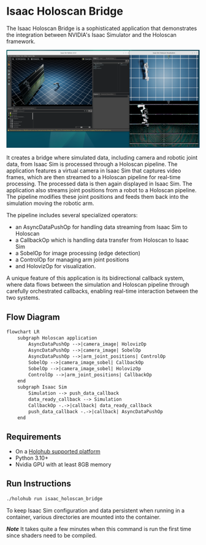 # Isaac Holoscan Bridge

The Isaac Holoscan Bridge is a sophisticated application that demonstrates the integration between NVIDIA's Isaac Simulator and the Holoscan framework.

<img src="IsaacSimHoloscanBridge.png" alt="isolated" width="800"/>

It creates a bridge where simulated data, including camera and robotic joint data, from Isaac Sim is processed through a Holoscan pipeline. The application features a virtual camera in Isaac Sim that captures video frames, which are then streamed to a Holoscan pipeline for real-time processing. The processed data is then again displayed in Isaac Sim. The application also streams joint positions from a robot to a Holoscan pipeline. The pipeline modifies these joint positions and feeds them back into the simulation moving the robotic arm.

The pipeline includes several specialized operators:

- an AsyncDataPushOp for handling data streaming from Isaac Sim to Holoscan
- a CallbackOp which is handling data transfer from Holoscan to Isaac Sim
- a SobelOp for image processing (edge detection)
- a ControlOp for managing arm joint positions
- and HolovizOp for visualization.

A unique feature of this application is its bidirectional callback system, where data flows between the simulation and Holoscan pipeline through carefully orchestrated callbacks, enabling real-time interaction between the two systems.

## Flow Diagram

```mermaid
flowchart LR
    subgraph Holoscan application
        AsyncDataPushOp -->|camera_image| HolovizOp
        AsyncDataPushOp -->|camera_image| SobelOp
        AsyncDataPushOp -->|arm_joint_positions| ControlOp
        SobelOp -->|camera_image_sobel| CallbackOp
        SobelOp -->|camera_image_sobel| HolovizOp
        ControlOp -->|arm_joint_positions| CallbackOp
    end
    subgraph Isaac Sim
        Simulation --> push_data_callback
        data_ready_callback --> Simulation
        CallbackOp -.->|callback| data_ready_callback
        push_data_callback -.->|callback| AsyncDataPushOp
    end
```

## Requirements

- On a [Holohub supported platform](../../README.md#supported-platforms)
- Python 3.10+
- Nvidia GPU with at least 8GB memory

## Run Instructions

```bash
./holohub run isaac_holoscan_bridge
```

To keep Isaac Sim configuration and data persistent when running in a container, various directories are mounted into the container.

**_Note_**
It takes quite a few minutes when this command is run the first time since shaders need to be compiled.
